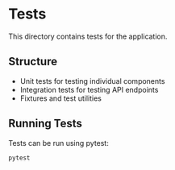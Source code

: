 # Tests

This directory contains tests for the application.

## Structure

- Unit tests for testing individual components
- Integration tests for testing API endpoints
- Fixtures and test utilities

## Running Tests

Tests can be run using pytest:

```bash
pytest
```